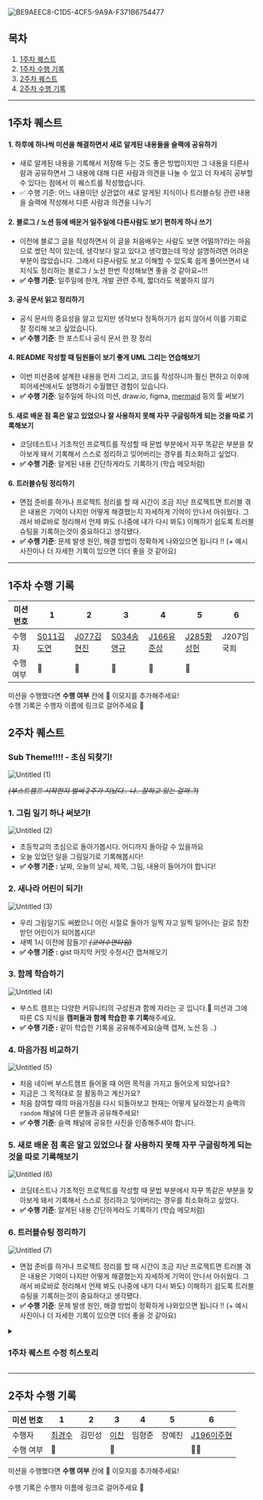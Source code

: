 ![BE9AEEC8-C1D5-4CF5-9A9A-F371B6754477](https://github.com/user-attachments/assets/0e640b08-898b-48fa-af47-c9726cbb5f86)

## 목차

1. [1주차 퀘스트](#1주차-퀘스트)
2. [1주차 수행 기록](#1주차-수행-기록)
3. [2주차 퀘스트](#2주차-퀘스트)
4. [2주차 수행 기록](#2주차-수행-기록)

---

## 1주차 퀘스트

#### 1. 하루에 하나씩 미션을 해결하면서 새로 알게된 내용들을 슬랙에 공유하기

- 새로 알게된 내용을 기록해서 저장해 두는 것도 좋은 방법이지만 그 내용을 다른사람과 공유하면서 그 내용에 대해 다른 사람과 의견을 나눌 수 있고 더 자세히 공부할 수 있다는 점에서 이 퀘스트를 작성했습니다.
- ✅ 수행 기준: 어느 내용이던 상관없이 새로 알게된 지식이나 트러블슈팅 관련 내용을 슬랙에 작성해서 다른 사람과 의견을 나누기

#### 2. 블로그 / 노션 등에 배운거 일주일에 다른사람도 보기 편하게 하나 쓰기

- 이전에 블로그 글을 작성하면서 이 글을 처음배우는 사람도 보면 어떨까?라는 마음으로 썼던 적이 있는데, 생각보다 알고 있다고 생각했는데 막상 설명하려면 어려운 부분이 많았습니다. 그래서 다른사람도 보고 이해할 수 있도록 쉽게 풀어쓰면서 내 지식도 정리하는 블로그 / 노션 한번 작성해보면 좋을 것 같아요~!!!
- **✅ 수행 기준**: 일주일에 한개, 개발 관련 주제, 짧더라도 복붙하지 않기

#### 3. 공식 문서 읽고 정리하기

- 공식 문서의 중요성을 알고 있지만 생각보다 정독하기가 쉽지 않아서 이를 기회로 잘 정리해 보고 싶었습니다.
- **✅ 수행 기준**: 한 포스트나 공식 문서 한 장 정리

#### 4. README 작성할 때 팀원들이 보기 좋게 UML 그리는 연습해보기

- 이번 미션중에 설계한 내용을 먼저 그리고, 코드를 작성하니까 훨신 편하고 이후에 피어세션에서도 설명하기 수월했던 경험이 있습니다.
- **✅ 수행 기준**: 일주일에 하나의 미션, draw.io, figma, [mermaid](https://mermaid.js.org/) 등의 툴 써보기

#### 5. 새로 배운 점 혹은 알고 있었으나 잘 사용하지 못해 자꾸 구글링하게 되는 것을 따로 기록해보기

- 코딩테스트나 기초적인 프로젝트를 작성할 때 문법 부분에서 자꾸 똑같은 부분을 찾아보게 돼서 기록해서 스스로 정리하고 잊어버리는 경우를 최소화하고 싶었다.
- **✅ 수행 기준**: 알게된 내용 간단하게라도 기록하기 (학습 메모처럼)

#### 6. 트러블슈팅 정리하기

- 면접 준비를 하거나 프로젝트 정리를 할 때 시간이 조금 지난 프로젝트면 트러블 겪은 내용은 기억이 나지만 어떻게 해결했는지 자세하게 기억이 안나서 아쉬웠다.
  그래서 바로바로 정리해서 언제 봐도 (나중에 내가 다시 봐도) 이해하기 쉽도록 트러블슈팅을 기록하는것이 중요하다고 생각됐다.
- **✅ 수행 기준**: 문제 발생 원인, 해결 방법이 정확하게 나와있으면 됩니다 !! (+ 예시 사진이나 더 자세한 기록이 있으면 더더 좋을 것 같아요)

---

## 1주차 수행 기록

| 미션 번호 | 1   | 2   | 3   | 4   | 5   | 6   |
| --------- | --- | --- | --- | --- | --- | --- |
| 수행자    |   [S011김도연](https://velog.io/@doyeonk429/%EB%A6%B4%ED%94%84-1%EC%A3%BC%EC%B0%A8-%EC%9D%B8%EC%A6%9D)  |  [J077김현진](https://velog.io/@fru1t/javascript%EB%A5%BC-%EC%B2%98%EC%9D%8C%EC%8B%9C%EC%9E%91%ED%95%98%EB%A9%B0-%EB%B0%B0%EC%9A%B0%EB%8A%94-%EB%A7%8E%EC%9D%80-%EC%9E%A1%EC%A7%80%EC%8B%9D%EB%93%A4)   |  [S034송영규](https://youngkdevlog.tistory.com/84)   |  [J166유준상](https://gist.github.com/stupidJoon/150b2982223b3d96f5e47c96f99ba4d2#%ED%81%B4%EB%9E%98%EC%8A%A4-%EB%8B%A4%EC%9D%B4%EC%96%B4%EA%B7%B8%EB%9E%A8)   |  [J285황성헌](https://hexagonal-rugby-ea6.notion.site/1-ae99b9ce3d624dc1a8c7a9d802f7deec?pvs=4)   |  J207임국희   |
| 수행 여부 |   🌱  |  🌱  |  🌱  |  🌱  |  🌱  |     |

미션을 수행했다면 **수행 여부** 칸에 🌱 이모지를 추가해주세요!  
수행 기록은 수행자 이름에 링크로 걸어주세요 🔗


## 2주차 퀘스트

### Sub Theme‼️‼️ - 초심 되찾기!

![Untitled (1)](https://github.com/user-attachments/assets/db11d3c4-682e-485e-8122-3501c35aa8f5)

*~~(부스트캠프 시작한지 벌써 2주가 지났다.. 나.. 잘하고 있는 걸까..?)~~*

### 1. 그림 일기 하나 써보기!

![Untitled (2)](https://github.com/user-attachments/assets/ca356920-add6-45bb-85be-84cc212d5f6f)

- 초등학교의 초심으로 돌아가봅시다. 어디까지 돌아갈 수 있을까요
- 오늘 있었던 일을 그림일기로 기록해봅시다!
- **✅ 수행 기준 :** 날짜, 오늘의 날씨, 제목, 그림, 내용이 들어가야 합니다!

### 2. 새나라 어린이 되기!

![Untitled (3)](https://github.com/user-attachments/assets/83618ee7-60ce-4429-88c6-2064efcc756b)

- 우리 그림일기도 써봤으니 어린 시절로 돌아가 일찍 자고 일찍 일어나는 걸로 칭찬받던 어린이가 되어봅시다!
- 새벽 1시 이전에 잠들기! *~~(코어수면타임)~~*
- **✅ 수행 기준 :** gist 마지막 커밋 수정시간 캡쳐해오기

### 3. 함께 학습하기

![Untitled (4)](https://github.com/user-attachments/assets/511b80c6-dc86-42a1-952c-b566e5c702d6)

- 부스트 캠프는 다양한 커뮤니티의 구성원과 함께 자라는 곳 입니다.🌱
미션과 그에 따른 CS 지식을 **캠퍼들과 함께 학습한 후 기록**해주세요.
- **✅ 수행 기준 :** 같이 학습한 기록을 공유해주세요(슬랙 캡쳐, 노션 등 ..)

### 4. 마음가짐 비교하기

![Untitled (5)](https://github.com/user-attachments/assets/28928777-10a0-45d0-9381-49e1d9aef8d4)

- 처음 네이버 부스트캠프 들어올 때 어떤 목적을 가지고 들어오게 되었나요?
- 지금은 그 목적대로 잘 활동하고 계신가요?
- 처음 참여할 때의 마음가짐을 다시 되돌아보고 현재는 어떻게 달라졌는지 슬랙의 `random` 채널에 다른 분들과 공유해주세요!
- **✅ 수행 기준**: 슬랙 채널에 공유한 사진을 인증해주셔야 합니다.

### 5. 새로 배운 점 혹은 알고 있었으나 잘 사용하지 못해 자꾸 구글링하게 되는 것을 따로 기록해보기

![Untitled (6)](https://github.com/user-attachments/assets/ef8010de-1b31-45aa-a28b-538d983eb1e2)

- 코딩테스트나 기초적인 프로젝트를 작성할 때 문법 부분에서 자꾸 똑같은 부분을 찾아보게 돼서 기록해서 스스로 정리하고 잊어버리는 경우를 최소화하고 싶었다.
- **✅ 수행 기준**: 알게된 내용 간단하게라도 기록하기 (학습 메모처럼)

### 6. 트러블슈팅 정리하기

![Untitled (7)](https://github.com/user-attachments/assets/3fff29db-3101-47c2-af0f-5259c9c818d3)

- 면접 준비를 하거나 프로젝트 정리를 할 때 시간이 조금 지난 프로젝트면 트러블 겪은 내용은 기억이 나지만 어떻게 해결했는지 자세하게 기억이 안나서 아쉬웠다. 그래서 바로바로 정리해서 언제 봐도 (나중에 내가 다시 봐도) 이해하기 쉽도록 트러블슈팅을 기록하는것이 중요하다고 생각됐다.
- **✅ 수행 기준**: 문제 발생 원인, 해결 방법이 정확하게 나와있으면 됩니다 !! (+ 예시 사진이나 더 자세한 기록이 있으면 더더 좋을 것 같아요)

<details>
<summary><h3>1주차 퀘스트 수정 히스토리</h3></summary>
<div>

- **~~README 작성할 때 팀원들이 보기 좋게 UML 그리는 연습해보기~~**
    - 삭제 이유: 미션 과정에서 여러 UML을 접해봤을 것으로 예상해, 새로운 퀘스트로 수정하였다.
- **~~공식 문서 읽고 정리하기~~**
    - 삭제 이유: 부스트 캠프 미션과 병행하기에는 난이도가 높아보였다.
- **~~하루에 하나씩 미션을 해결하면서 새로 알게된 내용들을 슬랙에 공유하기~~**
    - 삭제 이유: 매일 미션 수행은 가혹한 것 같아 수정하였습니다.
- **~~블로그 / 노션 등에 배운거 일주일에 다른사람도 보기 편하게 하나 쓰기~~**
    - 삭제 이유:  학습 정리와 비슷한 것 같아 수정하였습니다.
- **새로 배운 점 혹은 알고 있었으나 잘 사용하지 못해 자꾸 구글링하게 되는 것을 따로 기록해보기 (유지!)**
    - 유지한 이유: 기억이 아닌 기록을 하여, 부족한 점을 채워나가는 것은 바람직하다고 생각해서 유지하였습니다.
- **트러블슈팅 정리하기 (유지!)**
    - 유지한 이유: 에러를 해결한 경험을 정리하는 것은 중요한 과정이므로 유지하였습니다.
- **새로운 미션들을 추가한 이유**
    - 서브 주제를 “초심 되찾기” 로 정하였기에 이에 맞는 주제들로 어렵지 않게 퀘스트들을 수정해보았다!
    - 아예 “초심”에 맞게 어린 시절로 되돌아가보기도 하고, 네부캠 처음 들어왔을 때의 마인드도 상기시켜보자!

</div>
</details>

---

## 2주차 수행 기록

| 미션 번호 | 1 | 2 | 3 | 4 | 5 | 6 |
| --- | --- | --- | --- | --- | --- | --- |
| 수행자 | [최경수](https://gyeongsu1997.notion.site/2-fc8e70f8774d4b019fe7eb6683f4b1a9?pvs=4) | 김민성 | [이찬](https://www.notion.so/Airbnb-62417e0e8dd94156a6bf84a4c885811a) | 임형준 | 장예진 | [J196이주현](https://alabaster-smash-73a.notion.site/c76d359982a54260b9ab92474a181e8f?pvs=4) |
| 수행 여부 | 🌱 |  | 🌱 |  |  | 🌱🌱 |

미션을 수행했다면 **수행 여부** 칸에 🌱 이모지를 추가해주세요!

수행 기록은 수행자 이름에 링크로 걸어주세요 🔗
